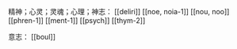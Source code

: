 
精神；心灵；灵魂；心理；神志：
[[deliri]]
[[noe, noia-1]]
[[nou, noo]]
[[phren-1]]
[[ment-1]]
[[psych]]
[[thym-2]]

意志：
[[boul]]
